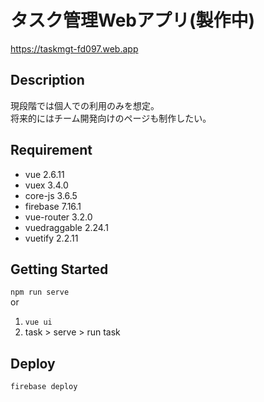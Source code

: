 # タスク管理Webアプリ(製作中)
https://taskmgt-fd097.web.app

## Description
現段階では個人での利用のみを想定。<br>
将来的にはチーム開発向けのページも制作したい。

## Requirement
- vue 2.6.11
- vuex 3.4.0
- core-js 3.6.5
- firebase 7.16.1
- vue-router 3.2.0
- vuedraggable 2.24.1
- vuetify 2.2.11

## Getting Started
`npm run serve`<br>
or
1. `vue ui`
2. task > serve > run task 

## Deploy
`firebase deploy`

